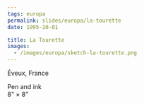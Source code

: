 ```yaml
---
tags: europa
permalink: slides/europa/la-tourette
date: 1995-10-01

title: La Tourette
images:
  - /images/europa/sketch-la-tourette.png
---
```

Éveux, France

Pen and ink  
8" × 8"